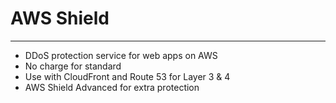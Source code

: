 # AWS Shield
---
- DDoS protection service for web apps on AWS
- No charge for standard
- Use with CloudFront and Route 53 for Layer 3 & 4
- AWS Shield Advanced for extra protection